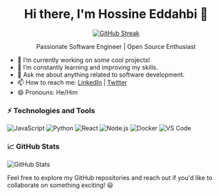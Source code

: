 <h1 align="center">Hi there, I'm Hossine Eddahbi 👋</h1>
<p align="center">
  <a href="https://github.com/hossine" target="_blank">
    <img alt="GitHub Streak" src="https://github-readme-streak-stats.herokuapp.com/?user=eddahbihossine &theme=dark" />
  </a>
</p>

<p align="center">Passionate Software Engineer | Open Source Enthusiast</p>

- 🔭 I’m currently working on some cool projects!
- 🌱 I’m constantly learning and improving my skills.
- 💬 Ask me about anything related to software development.
- 📫 How to reach me: [LinkedIn](https://www.linkedin.com/in/hossine-edd-9a6957233/) | [Twitter](https://twitter.com/hossine)
- 😄 Pronouns: He/Him

### ⚡ Technologies and Tools

<img src="https://img.shields.io/badge/Code-JavaScript-informational?style=flat&logo=javascript&color=F7DF1E" alt="JavaScript">
<img src="https://img.shields.io/badge/Code-Python-informational?style=flat&logo=python&color=3776AB" alt="Python">
<img src="https://img.shields.io/badge/Code-React-informational?style=flat&logo=react&color=61DAFB" alt="React">
<img src="https://img.shields.io/badge/Code-Node.js-informational?style=flat&logo=node.js&color=339933" alt="Node.js">
<img src="https://img.shields.io/badge/Tools-Docker-informational?style=flat&logo=docker&color=2496ED" alt="Docker">
<img src="https://img.shields.io/badge/Editor-VSCode-informational?style=flat&logo=visual-studio-code&color=007ACC" alt="VS Code">

### 📈 GitHub Stats

![GitHub Stats](https://github-readme-stats.vercel.app/api?username=eddahbihossine&show_icons=true&theme=dark)


Feel free to explore my GitHub repositories and reach out if you'd like to collaborate on something exciting! 😃
